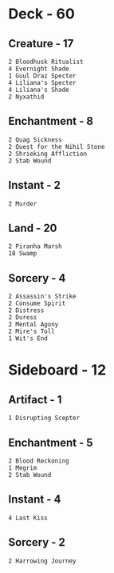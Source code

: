 # Deck - 60
## Creature - 17
    2 Bloodhusk Ritualist
    4 Evernight Shade
    1 Guul Draz Specter
    4 Liliana's Specter
    4 Liliana's Shade
    2 Nyxathid
## Enchantment - 8
	2 Quag Sickness
	2 Quest for the Nihil Stone
	2 Shrieking Affliction
	2 Stab Wound
## Instant - 2
    2 Murder
## Land - 20
    2 Piranha Marsh
    18 Swamp
## Sorcery - 4
    2 Assassin's Strike
    2 Consume Spirit
    2 Distress
    2 Duress
    2 Mental Agony
    2 Mire's Toll
    1 Wit's End
# Sideboard - 12
## Artifact - 1
	1 Disrupting Scepter
## Enchantment - 5
	2 Blood Reckoning
	1 Megrim
	2 Stab Wound
## Instant - 4
	4 Last Kiss
## Sorcery - 2
	2 Harrowing Journey